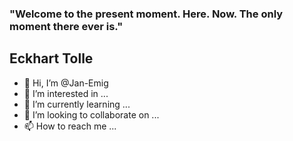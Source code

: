 <h3>"Welcome to the present moment. Here. Now. The only moment there ever is."
<h2>Eckhart Tolle</h3>


- 👋 Hi, I’m @Jan-Emig
- 👀 I’m interested in ...
- 🌱 I’m currently learning ...
- 💞️ I’m looking to collaborate on ...
- 📫 How to reach me ...
